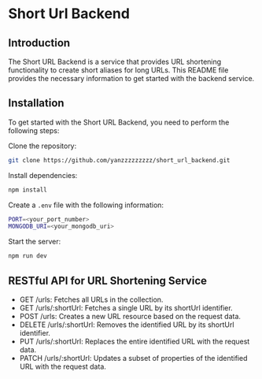 # Short Url Backend

## Introduction

The Short URL Backend is a service that provides URL shortening functionality to create short aliases for long URLs. This README file provides the necessary information to get started with the backend service.

## Installation

To get started with the Short URL Backend, you need to perform the following steps:

Clone the repository:

```bash
git clone https://github.com/yanzzzzzzzzz/short_url_backend.git
```

Install dependencies:

```bash
npm install
```

Create a `.env` file with the following information:

```bash
PORT=<your_port_number>
MONGODB_URI=<your_mongodb_uri>
```

Start the server:

```bash
npm run dev
```

## RESTful API for URL Shortening Service

* GET /urls: Fetches all URLs in the collection.
* GET /urls/:shortUrl: Fetches a single URL by its shortUrl identifier.
* POST /urls: Creates a new URL resource based on the request data.
* DELETE /urls/:shortUrl: Removes the identified URL by its shortUrl identifier.
* PUT /urls/:shortUrl: Replaces the entire identified URL with the request data.
* PATCH /urls/:shortUrl: Updates a subset of properties of the identified URL with the request data.
